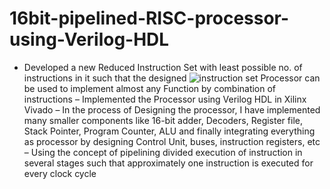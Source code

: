 # 16bit-pipelined-RISC-processor-using-Verilog-HDL
- Developed a new Reduced Instruction Set with least possible no. of instructions in it such that the designed
    ![instruction set](https://user-images.githubusercontent.com/97520594/201768632-6ff66330-ad21-48fa-9c58-26fd28774f0a.jpg)
 Processor can be used to implement almost any Function by combination of instructions
– Implemented the Processor using Verilog HDL in Xilinx Vivado
– In the process of Designing the processor, I have implemented many smaller components like 16-bit adder, Decoders,
     Register file, Stack Pointer, Program Counter, ALU and finally integrating everything as processor by designing
     Control Unit, buses, instruction registers, etc
– Using the concept of pipelining divided execution of instruction in several stages such that approximately one
     instruction is executed for every clock cycle
